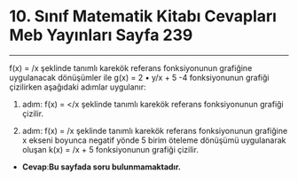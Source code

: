 # 10. Sınıf Matematik Kitabı Cevapları Meb Yayınları Sayfa 239

---

f(x) = /x şeklinde tanımlı karekök referans fonksiyonunun grafiğine uygulanacak dönüşümler ile g(x) = 2 • y/x + 5 -4 fonksiyonunun grafiği çizilirken aşağıdaki adımlar uygulanır:

 1. adım: f(x) = </x şeklinde tanımlı karekök referans fonksiyonunun grafiği çizilir.

 2. adım: f(x) = /x şeklinde tanımlı karekök referans fonksiyonunun grafiğine x ekseni boyunca negatif yönde 5 birim öteleme dönüşümü uygulanarak oluşan k(x) = \/x + 5 fonksiyonunun grafiği çizilir.

-   **Cevap**:**Bu sayfada soru bulunmamaktadır.**